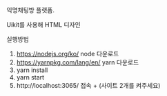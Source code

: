 익명채팅방 플랫폼.

Uikit를 사용해 HTML 디자인

실행방법

1. https://nodejs.org/ko/ node 다운로드
2. https://yarnpkg.com/lang/en/ yarn 다운로드
3. yarn install
4. yarn start
5. http://localhost:3065/ 접속 + (사이트 2개를 켜주세요)